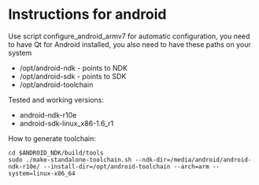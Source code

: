 # Instructions for android

Use script configure_android_armv7 for automatic configuration, you need to have Qt for Android installed,
you also need to have these paths on your system

* /opt/android-ndk - points to NDK
* /opt/android-sdk - points to SDK
* /opt/android-toolchain

Tested and working versions:

* android-ndk-r10e
* android-sdk-linux_x86-1.6_r1

How to generate toolchain:

```
cd $ANDROID_NDK/build/tools
sudo ./make-standalone-toolchain.sh --ndk-dir=/media/android/android-ndk-r10e/ --install-dir=/opt/android-toolchain --arch=arm --system=linux-x86_64
```


